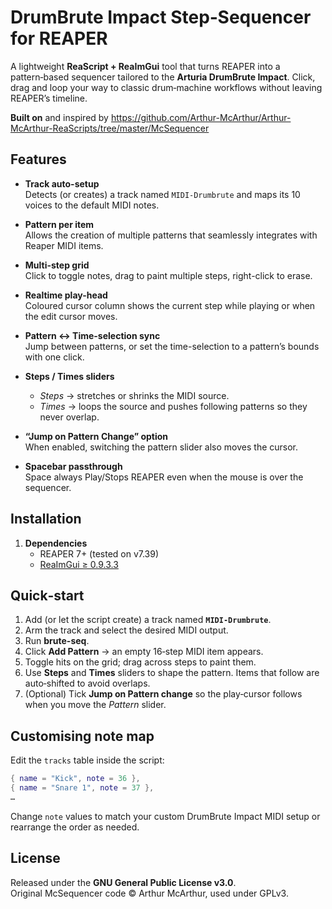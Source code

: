 # DrumBrute Impact Step‑Sequencer for REAPER

A lightweight **ReaScript + ReaImGui** tool that turns REAPER into a pattern‑based sequencer tailored to the **Arturia DrumBrute Impact**. Click, drag and loop your way to classic drum‑machine workflows without leaving REAPER’s timeline.

**Built on** and inspired by <https://github.com/Arthur-McArthur/Arthur-McArthur-ReaScripts/tree/master/McSequencer>


## Features

- **Track auto-setup**  
  Detects (or creates) a track named `MIDI-Drumbrute` and maps its 10 voices to the default MIDI notes.

- **Pattern per item**  
  Allows the creation of multiple patterns that seamlessly integrates with Reaper MIDI items.

- **Multi-step grid**  
  Click to toggle notes, drag to paint multiple steps, right-click to erase.

- **Realtime play-head**  
  Coloured cursor column shows the current step while playing or when the edit cursor moves.

- **Pattern ↔ Time-selection sync**  
  Jump between patterns, or set the time-selection to a pattern’s bounds with one click.

- **Steps / Times sliders**  
  - *Steps* → stretches or shrinks the MIDI source.  
  - *Times* → loops the source and pushes following patterns so they never overlap.

- **“Jump on Pattern Change” option**  
  When enabled, switching the pattern slider also moves the cursor.

- **Spacebar passthrough**  
  Space always Play/Stops REAPER even when the mouse is over the sequencer.


## Installation

1. **Dependencies**  
   * REAPER 7+ (tested on v7.39)  
   * [ReaImGui ≥ 0.9.3.3](https://github.com/cfillion/reaimgui)


## Quick‑start

1. Add (or let the script create) a track named **`MIDI-Drumbrute`**.  
2. Arm the track and select the desired MIDI output.  
3. Run **brute-seq**.  
4. Click **Add Pattern** → an empty 16‑step MIDI item appears.  
5. Toggle hits on the grid; drag across steps to paint them.  
6. Use **Steps** and **Times** sliders to shape the pattern. Items that follow are auto‑shifted to avoid overlaps.  
7. (Optional) Tick **Jump on Pattern change** so the play‑cursor follows when you move the *Pattern* slider.


## Customising note map

Edit the `tracks` table inside the script:

```lua
{ name = "Kick", note = 36 },
{ name = "Snare 1", note = 37 },
…
```

Change `note` values to match your custom DrumBrute Impact MIDI setup or rearrange the order as needed.

## License

Released under the **GNU General Public License v3.0**.  
Original McSequencer code © Arthur McArthur, used under GPLv3.
